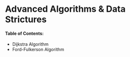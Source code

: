 # Advanced Algorithms & Data Strictures
#### Table of Contents:

- Dijkstra Algorithm
- Ford-Fulkerson Algorithm


